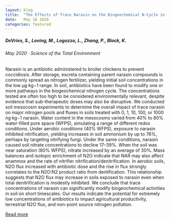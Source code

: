 ```yaml
---
layout: blog
title:  "The Effects of Trace Narasin on the Biogeochemical N-Cycle in a Cultivated Sandy Loam"
date:   May 10 2020
categories: featured
---
```


##### DeVries, S., Loving, M.,  **Logozzo, L.**, Zhang, P., Block, K. <br>
###### May 2020 &middot; *Science of the Total Environment*

Narasin is an antibiotic administered to broiler chickens to prevent coccidiosis. 
After storage, excreta containing parent narasin compounds is commonly spread as nitrogen fertilizer, 
yielding initial soil concentrations in the low μg·kg−1 range. In soil, antibiotics have 
been found to modify one or more pathways in the biogeochemical nitrogen cycle. The concentrations 
tested are often too high to be considered environmentally relevant, despite evidence that 
sub-therapeutic doses may also be disruptive. We conducted soil mesocosm experiments to 
determine the overall impact of trace narasin on major nitrogen pools and fluxes in soils 
treated with 0, 1, 10, 100, or 1000 ng·kg−1 narasin. Water content in the mesocosms varied 
from 40% to 80% water-filled pore space (WFPS), simulating a range of different redox 
conditions. Under aerobic conditions (40% WFPS), exposure to narasin inhibited nitrification, 
yielding increases in soil ammonium by up to 76%, perhaps by targeting nitrifying fungi. 
Under the same conditions, narasin caused soil nitrate concentrations to decline 17–39%. 
When the soil was near saturation (80% WFPS), nitrate increased by an average of 30%. 
Mass balances and isotopic enrichment of N2O indicate that NAR may also affect anammox and 
the rate of nitrifier nitrification/denitrification. In aerobic soils, N2O flux increased 
with antibiotic dose and the rise in flux strongly correlates to the N2O:N2 product ratio 
from dentification. This relationship suggests that N2O flux may increase in soils exposed 
to narasin even when total denitrification is modestly inhibited. We conclude that trace 
concentrations of narasin can significantly modify biogeochemical activities in soil on 
short timescales. Our results indicate the potential for extremely low concentrations of 
antibiotics to impact agricultural productivity, terrestrial N2O flux, and non-point source 
nitrogen pollution.

<a href="https://www.sciencedirect.com/science/article/pii/S0048969720305416?via%3Dihub" target="_blank">Read more</a>

<br>